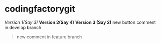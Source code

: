 # codingfactorygit
*Version 1(Say 3)*
**Version 2(Say 4)**
**Version 3 (Say 2)**
new button
comment in develop branch
> new comment in feature branch
